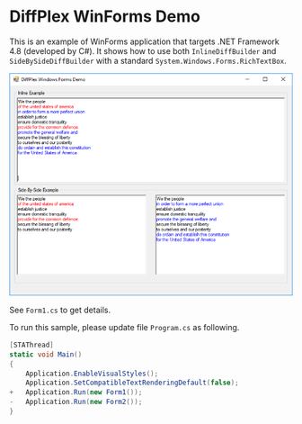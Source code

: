 # DiffPlex WinForms Demo

This is an example of WinForms application that targets .NET Framework 4.8 (developed by C#).
It shows how to use both `InlineDiffBuilder` and `SideBySideDiffBuilder` with a standard `System.Windows.Forms.RichTextBox`.

![Screenshot of the application showing an inline and side-by-side example.](screenshot.png)

See `Form1.cs` to get details.

To run this sample, please update file `Program.cs` as following.

```csharp
[STAThread]
static void Main()
{
	Application.EnableVisualStyles();
	Application.SetCompatibleTextRenderingDefault(false);
+	Application.Run(new Form1());
-	Application.Run(new Form2());
}
```
